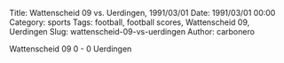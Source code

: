 Title: Wattenscheid 09 vs. Uerdingen, 1991/03/01
Date: 1991/03/01 00:00
Category: sports
Tags: football, football scores, Wattenscheid 09, Uerdingen
Slug: wattenscheid-09-vs-uerdingen
Author: carbonero


Wattenscheid 09 0 - 0 Uerdingen
